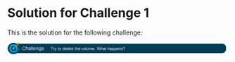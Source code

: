 # Solution for Challenge 1

This is the solution for the following challenge:

![Challenge 1](../../img/challenge1.png?raw=true "Challenge 1")


```

```

